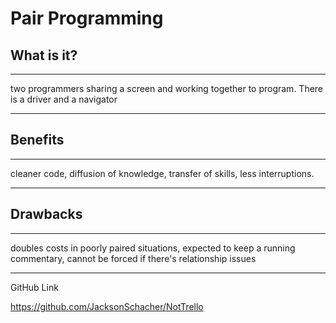 # Pair Programming

## What is it?
---
two programmers sharing a screen and working together to program. There is a driver and a navigator

---

## Benefits
---
cleaner code, diffusion of knowledge, transfer of skills, less interruptions.

---

## Drawbacks
---
doubles costs in poorly paired situations, expected to keep a running commentary, cannot be forced if there's relationship issues 

---

GitHub Link

https://github.com/JacksonSchacher/NotTrello